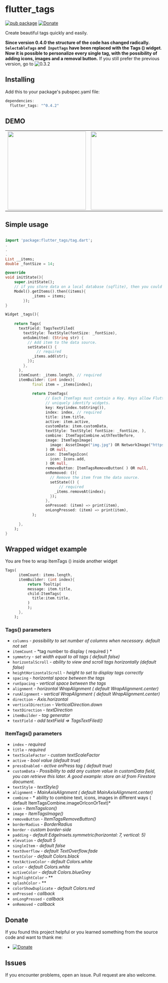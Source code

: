 # flutter_tags
[![pub package](https://img.shields.io/badge/pub-0.4.2-orange.svg)](https://pub.dartlang.org/packages/flutter_tags)
[![Donate](https://img.shields.io/badge/Donate-PayPal-green.svg)](https://www.paypal.me/dnag88)

Create beautiful tags quickly and easily.

**Since version 0.4.0 the structure of the code has changed radically.**
**`SelectableTags` and` InputTags` have been replaced with the Tags () widget**.
**Now it is possible to personalize every single tag, with the possibility of adding icons, images and a removal button.**
 If you still prefer the previous version, go to ![0.3.2](https://github.com/Dn-a/flutter_tags/tree/0.3.2)

## Installing
Add this to your package's pubspec.yaml file:
```dart
dependencies:
  flutter_tags: "^0.4.2"
```


## DEMO

<div align="center">
<table>
<tr>
<td style="text-align:center">
 <img width = "250px" src="https://github.com/Dn-a/flutter_tags/blob/master/example/example0.4.0_1.gif?raw=true" />
 </td>
 <td style="text-align:center">
  <img width = "250px" src="https://github.com/Dn-a/flutter_tags/blob/master/example/example0.4.0_2.gif?raw=true" />
  </td>
</tr>
</table>
</div>


## Simple usage
```dart

import 'package:flutter_tags/tag.dart';
.
.
.
List __items;
double _fontSize = 14;

@override
void initState(){
    super.initState();
    // if you store data on a local database (sqflite), then you could do something like this
    Model().getItems().then((items){
            _items = items;
        });
}

Widget _tags(){
    
    return Tags(
      textField: TagsTextFiled(  
        textStyle: TextStyle(fontSize: _fontSize),        
        onSubmitted: (String str) {
          // Add item to the data source.
          setState(() {
              // required
            _items.add(str);
          });
        },
      ),
      itemCount: _items.length, // required
      itemBuilder: (int index){          
            final item = _items[index];
    
            return ItemTags(
                  // Each ItemTags must contain a Key. Keys allow Flutter to
                  // uniquely identify widgets.
                  key: Key(index.toString()),
                  index: index, // required
                  title: item.title,
                  active: item.active,
                  customData: item.customData,
                  textStyle: TextStyle( fontSize: _fontSize, ),
                  combine: ItemTagsCombine.withTextBefore,
                  image: ItemTagsImage(
                    image: AssetImage("img.jpg") OR NetworkImage("https://...image.png")
                  ) OR null,
                  icon: ItemTagsIcon(
                    icon: Icons.add,
                  ) OR null,
                  removeButton: ItemTagsRemoveButton( ) OR null, 
                  onRemoved: (){
                    // Remove the item from the data source.
                    setState(() {
                        // required
                      _items.removeAt(index); 
                    });
                  },
                  onPressed: (item) => print(item),
                  onLongPressed: (item) => print(item),
            );
    
      },
    );    
}
```
## Wrapped widget example
You are free to wrap ItemTags () inside another widget
```dart
Tags(  
      itemCount: items.length, 
      itemBuilder: (int index){ 
          return Tooltip(
          message: item.title,
          child:ItemTags(
            title:item.title,
          )
          );
      },
    );    
```

### Tags() parameters
* `columns` - *possibility to set number of columns when necessary. default not set*
* `itemCount` - *tag number to display ( required ) *
* `symmetry` - *set width equal to all tags ( default false)*
* `horizontalScroll` - *ability to view and scroll tags horizontally (default false)*
* `heightHorizontalScroll` - *height to set to display tags correctly*
* `spacing` - *horizontal space between the tags*
* `runSpacing` - *vertical space between the tags*
* `alignment` - *horizontal WrapAlignment ( default WrapAlignment.center)*
* `runAlignment` - *vertical WrapAlignment ( default WrapAlignment.center)*
* `direction` - *Axis.horizontal*
* `verticalDirection` - *VerticalDirection.down*
* `textDirection` - *textDirection*
* `itemBuilder` - *tag generator*
* `textField` - *add textField => TagsTextFiled()*

### ItemTags() parameters
* `index` - *required*
* `title` - *required*
* `textScaleFactor` - *custom textScaleFactor*
* `active` - *bool value (default true)*
* `pressEnabled` - *active onPress tag ( default true)*
* `customData` - *Possibility to add any custom value in customData field, you can retrieve this later. A good example: store an id from Firestore document.*
* `textStyle` - *textStyle()*
* `alignment` - *MainAxisAlignment ( default MainAxisAlignment.center)*
* `combine` - * ability to combine text, icons, images in different ways ( default  ItemTagsCombine.imageOrIconOrText)*
* `icon` - *ItemTagsIcon()*
* `image` - *ItemTagsImage()*
* `removeButton` - *ItemTagsRemoveButton()*
* `borderRadius` - *BorderRadius*
* `border` - *custom border-side*
* `padding` - *default EdgeInsets.symmetric(horizontal: 7, vertical: 5)*
* `elevation` - *default 5*
* `singleItem` - *default false*
* `textOverflow` - *default TextOverflow.fade*
* `textColor` - *default Colors.black*
* `textActiveColor` - *default  Colors.white*
* `color` - *default Colors.white*
* `activeColor` - *default Colors.blueGrey*
* `highlightColor` - **
* `splashColor` - **
* `colorShowDuplicate` - *default  Colors.red*
* `onPressed` - *callback*
* `onLongPressed` - *callback*
* `onRemoved` - *callback*


## Donate
If you found this project helpful or you learned something from the source code and want to thank me: 
- [![Donate](https://img.shields.io/badge/Donate-PayPal-green.svg)](https://www.paypal.me/dnag88)

## Issues
If you encounter problems, open an issue. Pull request are also welcome.